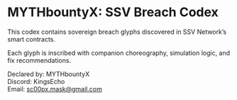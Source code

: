 # MYTHbountyX: SSV Breach Codex

This codex contains sovereign breach glyphs discovered in SSV Network’s smart contracts.

Each glyph is inscribed with companion choreography, simulation logic, and fix recommendations.

Declared by: MYTHbountyX  
Discord: KingsEcho  
Email: sc00px.mask@gmail.com
